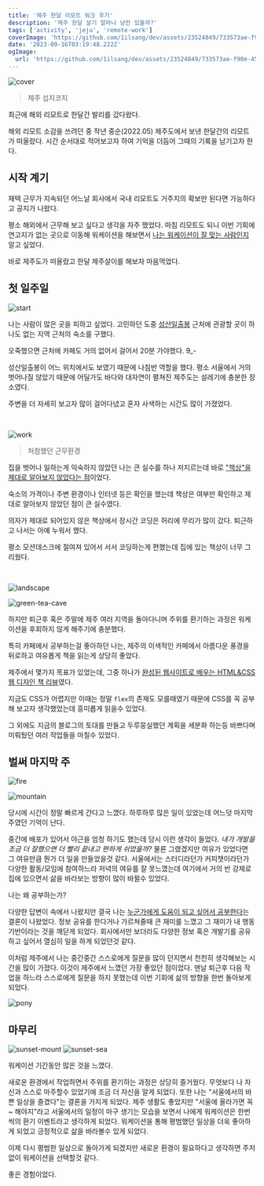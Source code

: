 ```yaml
---
title: '제주 한달 리모트 워크 후기'
description: '제주 한달 살기 얼마나 낭만 있을까?'
tags: ['activity', 'jeju', 'remote-work']
coverImage: 'https://github.com/1ilsang/dev/assets/23524849/733573ae-f90e-4573-a7a2-41940c787da9'
date: '2023-09-16T03:19:48.222Z'
ogImage:
  url: 'https://github.com/1ilsang/dev/assets/23524849/733573ae-f90e-4573-a7a2-41940c787da9'
---
```


<img class="cover" src="https://github.com/1ilsang/dev/assets/23524849/bd5efca8-90f6-4dba-bdd9-914d4d7dc459" alt="cover" />

> 제주 섭지코지

최근에 해외 리모트로 한달간 발리를 갔다왔다.

해외 리모트 소감을 쓰려던 중 작년 중순(2022.05) 제주도에서 보낸 한달간의 리모트가 떠올랐다. 시간 순서대로 적어보고자 하여 기억을 더듬어 그때의 기록을 남기고자 한다.

## 시작 계기

재택 근무가 지속되던 어느날 회사에서 국내 리모트도 거주지의 확보만 된다면 가능하다고 공지가 나왔다.

평소 해외에서 근무해 보고 싶다고 생각을 자주 했었다. 마침 리모트도 되니 이번 기회에 연고지가 없는 곳으로 이동해 워케이션을 해보면서 <u>나는 워케이션이 잘 맞는 사람인지</u> 알고 싶었다.

바로 제주도가 떠올랐고 한달 제주살이를 해보자 마음먹었다.

## 첫 일주일

![start](https://github.com/1ilsang/dev/assets/23524849/cc26351c-f65e-4d2d-a294-5599410e1e84)

나는 사람이 많은 곳을 피하고 싶었다. 고민하던 도중 [성산일출봉](https://naver.me/GEAuu260) 근처에 관광할 곳이 하나도 없는 지역 근처의 숙소를 구했다.

오죽했으면 근처에 카페도 거의 없어서 걸어서 20분 가야했다. 9\_-

성산일출봉이 어느 위치에서도 보였기 때문에 나침반 역할을 했다. 평소 서울에서 거의 벗어나질 않았기 때문에 어딜가도 바다와 대자연이 펼쳐진 제주도는 설레기에 충분한 장소였다.

주변을 더 자세히 보고자 많이 걸어다녔고 혼자 사색하는 시간도 많이 가졌었다.

<br />

![work](https://github.com/1ilsang/dev/assets/23524849/7681d32c-6537-4e9f-871b-993cb19090fe)

> 처참했던 근무환경

집을 벗어나 일하는게 익숙하지 않았던 나는 큰 실수를 하나 저지르는데 바로 <u>"책상"을 제대로 알아보지 않았다는 점</u>이었다.

숙소의 가격이나 주변 환경이나 인터넷 등은 확인을 했는데 책상은 여부만 확인하고 제대로 알아보지 않았던 점이 큰 실수였다.

의자가 제대로 되어있지 않은 책상에서 장시간 코딩은 허리에 무리가 많이 갔다. 퇴근하고 나서는 아예 누워서 했다.

평소 모션데스크에 절여져 있어서 서서 코딩하는게 편했는데 집에 있는 책상이 너무 그리웠다.

<br />

![landscape](https://github.com/1ilsang/dev/assets/23524849/610f23eb-9380-4a90-877f-8b402d0691e5)

![green-tea-cave](https://github.com/1ilsang/dev/assets/23524849/5fe84b29-18bf-4852-8f16-2a256a2d5d5c)

하지만 퇴근후 혹은 주말에 제주 여러 지역을 돌아다니며 주위를 환기하는 과정은 워케이션을 후회하지 않게 해주기에 충분했다.

특히 카페에서 공부하는걸 좋아하던 나는, 제주의 이색적인 카페에서 아름다운 풍경을 뒤로하고 여유롭게 책을 읽는게 상당히 좋았다.

제주에서 몇가지 목표가 있었는데, 그중 하나가 [완성된 웹사이트로 배우는 HTML&CSS 웹 디자인 책 리뷰](https://blog.naver.com/1ilsang/222771871391)였다.

지금도 CSS가 어렵지만 이때는 정말 `flex`의 존재도 모를때였기 때문에 CSS를 꼭 공부해 보고자 생각했었는데 흥미롭게 읽을수 있었다.

그 외에도 지금의 블로그의 토대를 만들고 두루뭉실했던 계획을 세분화 하는등 바쁘다며 미뤄뒀던 여러 작업들을 마칠수 있었다.

## 벌써 마지막 주

![fire](https://github.com/1ilsang/dev/assets/23524849/aa907040-b2cf-4443-a7fe-9afef3d8209d)

![mountain](https://github.com/1ilsang/dev/assets/23524849/d6510fe9-5ce6-4fe1-8e71-756319ab9e9e)

당시에 시간이 정말 빠르게 간다고 느꼈다. 하루하루 많은 일이 있었는데 어느덧 마지막 주였던 기억이 난다.

중간에 배포가 있어서 야근을 엄청 하기도 했는데 당시 이런 생각이 들었다. <i>내가 개발을 조금 더 잘했으면 더 빨리 끝내고 편하게 쉬었을까?</i> 물론 그랬겠지만 여유가 있었다면 그 여유만큼 뭔가 더 일을 만들었을것 같다. 서울에서는 스터디라던가 커피챗이라던가 다양한 활동/모임에 참여하느라 저녁의 여유를 잘 못느꼈는데 여기에서 거의 반 강제로 집에 있으면서 삶을 바라보는 방향이 많이 바뀔수 있었다.

나는 왜 공부하는가?

다양한 답변이 속에서 나왔지만 결국 나는 <u>누군가에게 도움이 되고 싶어서 공부한다</u>는 결론이 나왔었다. 정보 공유를 한다거나 가르쳐줄때 큰 재미를 느꼈고 그 재미가 내 행동 기반이라는 것을 깨닫게 되었다. 회사에서만 보더라도 다양한 정보 혹은 개발기를 공유하고 싶어서 열심히 일을 하게 되었던것 같다.

이처럼 제주에서 나는 중간중간 스스로에게 질문을 많이 던지면서 천천히 생각해보는 시간을 많이 가졌다. 이것이 제주에서 느꼈던 가장 좋았던 점이었다. 맨날 퇴근후 다음 작업을 하느라 스스로에게 질문을 하지 못했는데 이번 기회에 삶의 방향을 한번 돌아보게 되었다.

![pony](https://github.com/1ilsang/dev/assets/23524849/da21b5d7-dc08-48d1-915c-f7738f7341cd)

## 마무리

![sunset-mount](https://github.com/1ilsang/dev/assets/23524849/5e184147-7bc7-4a4a-a0a3-14ca9dc01caa)
![sunset-sea](https://github.com/1ilsang/dev/assets/23524849/88e9d28a-3c85-40aa-9f30-95ec8c379533)

워케이션 기간동안 많은 것을 느꼈다.

새로운 환경에서 작업하면서 주위를 환기하는 과정은 상당히 즐거웠다. 무엇보다 나 자신과 스스로 마주할수 있었기에 조금 더 자신을 알게 되었다. 또한 나는 "서울에서의 바쁜 일상을 즐겼다"는 결론을 가지게 되었다. 제주 생활도 좋았지만 "서울에 올라가면 꼭 ~ 해야지"라고 서울에서의 일정이 마구 생기는 모습을 보면서 나에게 워케이션은 한번씩의 환기 이벤트라고 생각하게 되었다. 워케이션을 통해 평범했던 일상을 더욱 좋아하게 되었고 긍정적으로 삶을 바라볼수 있게 되었다.

이제 다시 평범한 일상으로 돌아가게 되겠지만 새로운 환경이 필요하다고 생각하면 주저없이 워케이션을 선택할것 같다.

좋은 경험이었다.
